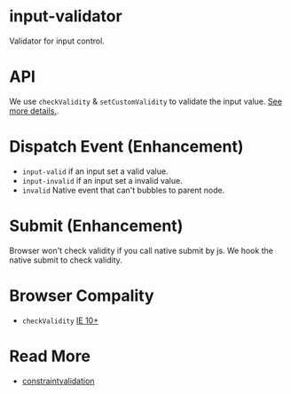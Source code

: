 # input-validator
Validator for input control.

# API
We use `checkValidity` & `setCustomValidity` to validate the input value. [See more details.](https://www.w3schools.com/js/js_validation_api.asp).

# Dispatch Event (Enhancement)
* `input-valid` if an input set a valid value.
* `input-invalid` if an input set a invalid value.
* `invalid` Native event that can't bubbles to parent node.

# Submit (Enhancement)
Browser won't check validity if you call native submit by js. We hook the native submit to check validity.

# Browser Compality
* `checkValidity` [IE 10+](http://caniuse.com/#search=checkValidity)

# Read More
* [constraintvalidation](https://www.html5rocks.com/en/tutorials/forms/constraintvalidation/)
